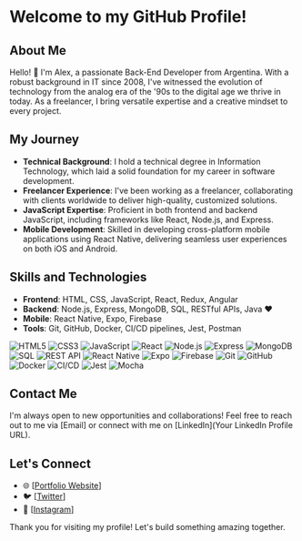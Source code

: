 # Welcome to my GitHub Profile!

## About Me

Hello! 👋 I'm Alex, a passionate Back-End Developer from Argentina. With a robust background in IT since 2008, I've witnessed the evolution of technology from the analog era of the '90s to the digital age we thrive in today. As a freelancer, I bring versatile expertise and a creative mindset to every project.

## My Journey

- **Technical Background**: I hold a technical degree in Information Technology, which laid a solid foundation for my career in software development.
- **Freelancer Experience**: I've been working as a freelancer, collaborating with clients worldwide to deliver high-quality, customized solutions.
- **JavaScript Expertise**: Proficient in both frontend and backend JavaScript, including frameworks like React, Node.js, and Express.
- **Mobile Development**: Skilled in developing cross-platform mobile applications using React Native, delivering seamless user experiences on both iOS and Android.

## Skills and Technologies

- **Frontend**: HTML, CSS, JavaScript, React, Redux, Angular
- **Backend**: Node.js, Express, MongoDB, SQL, RESTful APIs, Java ♥
- **Mobile**: React Native, Expo, Firebase
- **Tools**: Git, GitHub, Docker, CI/CD pipelines, Jest, Postman

![HTML5](https://img.shields.io/badge/HTML5-E34F26?style=for-the-badge&logo=html5&logoColor=white)
![CSS3](https://img.shields.io/badge/CSS3-1572B6?style=for-the-badge&logo=css3&logoColor=white)
![JavaScript](https://img.shields.io/badge/JavaScript-F7DF1E?style=for-the-badge&logo=javascript&logoColor=black)
![React](https://img.shields.io/badge/React-20232A?style=for-the-badge&logo=react&logoColor=61DAFB)
![Node.js](https://img.shields.io/badge/Node.js-339933?style=for-the-badge&logo=nodedotjs&logoColor=white)
![Express](https://img.shields.io/badge/Express-000000?style=for-the-badge&logo=express&logoColor=white)
![MongoDB](https://img.shields.io/badge/MongoDB-47A248?style=for-the-badge&logo=mongodb&logoColor=white)
![SQL](https://img.shields.io/badge/SQL-4479A1?style=for-the-badge&logo=postgresql&logoColor=white)
![REST API](https://img.shields.io/badge/REST-02569B?style=for-the-badge&logo=rest-api&logoColor=white)
![React Native](https://img.shields.io/badge/React_Native-20232A?style=for-the-badge&logo=react&logoColor=61DAFB)
![Expo](https://img.shields.io/badge/Expo-000020?style=for-the-badge&logo=expo&logoColor=white)
![Firebase](https://img.shields.io/badge/Firebase-FFCA28?style=for-the-badge&logo=firebase&logoColor=black)
![Git](https://img.shields.io/badge/Git-F05032?style=for-the-badge&logo=git&logoColor=white)
![GitHub](https://img.shields.io/badge/GitHub-181717?style=for-the-badge&logo=github&logoColor=white)
![Docker](https://img.shields.io/badge/Docker-2496ED?style=for-the-badge&logo=docker&logoColor=white)
![CI/CD](https://img.shields.io/badge/CI%2FCD-2C3E50?style=for-the-badge&logo=CircleCI&logoColor=white)
![Jest](https://img.shields.io/badge/Jest-C21325?style=for-the-badge&logo=jest&logoColor=white)
![Mocha](https://img.shields.io/badge/Mocha-8D6748?style=for-the-badge&logo=mocha&logoColor=white)

## Contact Me

I'm always open to new opportunities and collaborations! Feel free to reach out to me via [Email] or connect with me on [LinkedIn](Your LinkedIn Profile URL).

## Let's Connect

- 🌐 [[Portfolio Website](https://alexdevportfolio-mauve.vercel.app/)]
- 🐦 [[Twitter](https://x.com/alezebecerra)]
- 📸 [[Instagram](https://instagram.com/alezebecerra)]

Thank you for visiting my profile! Let's build something amazing together.

